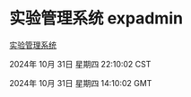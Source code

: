 # 实验管理系统 expadmin
[实验管理系统](http://219.139.197.74:56808/expadmin-782313d2-e1b1-4ea7-932e-3a55e6a1a4d0/)

2024年 10月 31日 星期四 22:10:02 CST

2024年 10月 31日 星期四 14:10:02 GMT

